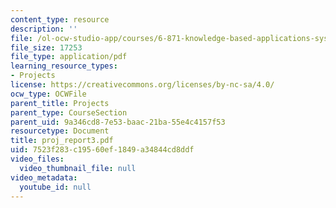 ```yaml
---
content_type: resource
description: ''
file: /ol-ocw-studio-app/courses/6-871-knowledge-based-applications-systems-spring-2005/7523f283c19560ef1849a34844cd8ddf_proj_report3.pdf
file_size: 17253
file_type: application/pdf
learning_resource_types:
- Projects
license: https://creativecommons.org/licenses/by-nc-sa/4.0/
ocw_type: OCWFile
parent_title: Projects
parent_type: CourseSection
parent_uid: 9a346cd8-7e53-baac-21ba-55e4c4157f53
resourcetype: Document
title: proj_report3.pdf
uid: 7523f283-c195-60ef-1849-a34844cd8ddf
video_files:
  video_thumbnail_file: null
video_metadata:
  youtube_id: null
---
```

